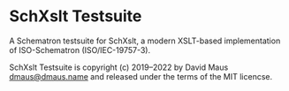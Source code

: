 # SchXslt Testsuite

A Schematron testsuite for SchXslt, a modern XSLT-based implementation of ISO-Schematron (ISO/IEC-19757-3).

SchXslt Testsuite is copyright (c) 2019–2022 by David Maus <dmaus@dmaus.name> and released under the
terms of the MIT licencse.
